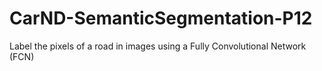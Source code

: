 # CarND-SemanticSegmentation-P12
Label the pixels of a road in images using a Fully Convolutional Network (FCN)
